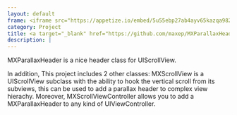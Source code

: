```yaml
---
layout: default
frame: <iframe src="https://appetize.io/embed/5u55ebp27ab4ayv65kazqa982g?device=iphone6s&scale=75&autoplay=false&orientation=portrait&deviceColor=black&disableHome=true" width="312px" height="653px" frameborder="0" scrolling="no"></iframe>
category: Project
title: <a target="_blank" href="https://github.com/maxep/MXParallaxHeader">MXParallaxHeader</a>
description: |
---
```

MXParallaxHeader is a nice header class for UIScrollView.

In addition, This project includes 2 other classes: MXScrollView is a UIScrollView subclass with the ability to hook the vertical scroll from its subviews, this can be used to add a parallax header to complex view hierachy. Moreover, MXScrollViewController allows you to add a MXParallaxHeader to any kind of UIViewController.
